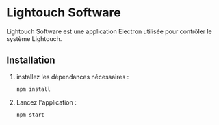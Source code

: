 # Lightouch Software

Lightouch Software est une application Electron utilisée pour contrôler le système Lightouch.

## Installation

1. installez les dépendances nécessaires :
   ```bash
   npm install
   ```
2. Lancez l'application :
   ```bash
   npm start
   ```